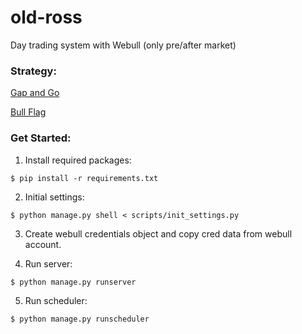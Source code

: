 # old-ross
Day trading system with Webull (only pre/after market)

### Strategy:
[Gap and Go](https://www.warriortrading.com/gap-go/)

[Bull Flag](https://www.warriortrading.com/bull-flag-trading/)

### Get Started:

1. Install required packages:

```
$ pip install -r requirements.txt
```

2. Initial settings:

```
$ python manage.py shell < scripts/init_settings.py
```

3. Create webull credentials object and copy cred data from webull account.

4. Run server:

```
$ python manage.py runserver
```

5. Run scheduler:

```
$ python manage.py runscheduler
```
